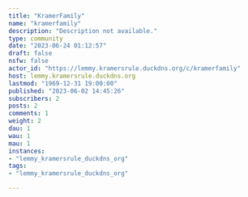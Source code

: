 ```yaml
---
title: "KramerFamily" 
name: "kramerfamily"
description: "Description not available."
type: community
date: "2023-06-24 01:12:57"
draft: false
nsfw: false
actor_id: "https://lemmy.kramersrule.duckdns.org/c/kramerfamily"
host: lemmy.kramersrule.duckdns.org
lastmod: "1969-12-31 19:00:00"
published: "2023-06-02 14:45:26"
subscribers: 2
posts: 2
comments: 1
weight: 2
dau: 1
wau: 1
mau: 1
instances:
- "lemmy_kramersrule_duckdns_org"
tags: 
- "lemmy_kramersrule_duckdns_org"

---
```

